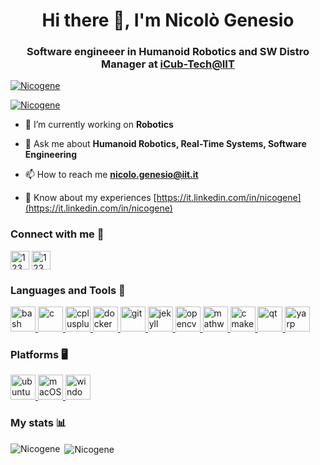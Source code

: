 <h1 align="center">Hi there 👋, I'm Nicolò Genesio </h1>
<h3 align="center">Software engineeer in Humanoid Robotics and SW Distro Manager at <a href="https://www.iit.it/it/web/icub-tech">iCub-Tech@IIT</></h3>

<p align="left"> <img src="https://komarev.com/ghpvc/?username=Nicogene&label=Profile%20views&color=0e75b6&style=flat" alt="Nicogene" /> </p>

<p align="left"> <a href="https://github.com/ryo-ma/github-profile-trophy"><img src="https://github-profile-trophy.vercel.app/?username=Nicogene&theme=monokai" alt="Nicogene" /></a> </p>

- 🔭 I’m currently working on **Robotics**

- 💬 Ask me about **Humanoid Robotics, Real-Time Systems, Software Engineering**

- 📫 How to reach me **nicolo.genesio@iit.it**

- 📄 Know about my experiences [https://it.linkedin.com/in/nicogene](https://it.linkedin.com/in/nicogene)

<p align="left">
<h3 align="left">Connect with me 🔌</h3>
<a href="https://it.linkedin.com/in/nicogene" target="blank"><img align="center" src="https://www.vectorlogo.zone/logos/linkedin/linkedin-tile.svg" alt="123" height="30" width="-1" /></a>
<a href="https://www.instagram.com/_nicogene_/" target="blank"><img align="center" src="https://www.vectorlogo.zone/logos/instagram/instagram-icon.svg" alt="123" height="30" width="-1" /></a>
</p>
<h3 align="left">Languages and Tools 🔨</h3>
<p align="left">
  <a href="https://www.gnu.org/software/bash/" target="_blank"> <img src="https://www.vectorlogo.zone/logos/gnu_bash/gnu_bash-icon.svg" alt="bash" width="40" height="40"/> </a>
  <a href="https://www.cprogramming.com/" target="_blank"> <img src="https://icongr.am/devicon/c-original.svg?size=128&color=currentColor" alt="c" width="40" height="40"/> </a>
  <a href="https://www.w3schools.com/cpp/" target="_blank"> <img src="https://icongr.am/devicon/cplusplus-original.svg?size=128&color=currentColor" alt="cplusplus" width="40" height="40"/> </a>
  <a href="https://www.docker.com/" target="_blank"> <img src="https://icongr.am/devicon/docker-original.svg?size=128&color=currentColor" alt="docker" width="40" height="40"/> </a> <a href="https://git-scm.com/" target="_blank"> <img src="https://www.vectorlogo.zone/logos/git-scm/git-scm-icon.svg" alt="git" width="40" height="40"/> </a>
  <a href="https://jekyllrb.com/" target="_blank"> <img src="https://www.vectorlogo.zone/logos/jekyllrb/jekyllrb-icon.svg" alt="jekyll" width="40" height="40"/> </a>
  <a href="https://opencv.org/" target="_blank"> <img src="https://www.vectorlogo.zone/logos/opencv/opencv-icon.svg" alt="opencv" width="40" height="40"/> </a>
  <a href="https://www.mathworks.com/" target="_blank"> <img src="https://github.com/simple-icons/simple-icons/tree/4.25.0/icons/mathworks.svg" alt="mathworks" width="40" height="40"/> </a>  
  <a href="https://cmake.org/" target="_blank"> <img src="https://www.vectorlogo.zone/logos/cmake/cmake-icon.svg" alt="cmake" width="40" height="40"/> </a>
  <a href="https://www.qt.io/" target="_blank"> <img src="https://www.vectorlogo.zone/logos/qtio/qtio-icon.svg" alt="qt" width="40" height="40"/> </a>
  <a href="https://www.yarp.it/" target="_blank"> <img src="https://github.com/robotology/yarp/blob/master/doc/images/yarp-robot-256.png" alt="yarp" width="40" height="40"/> </a>
  
</p>
<h3 align="left">Platforms 🖥️</h3>
<p align="left">
  <a href="https://ubuntu.com/" target="_blank"> <img src="https://www.vectorlogo.zone/logos/ubuntu/ubuntu-icon.svg" alt="ubuntu" width="40" height="40"/> </a>
  <a href="https://www.apple.com/macos/catalina/" target="_blank"> <img src="https://www.vectorlogo.zone/logos/apple/apple-tile.svg" alt="macOS" width="40" height="40"/> </a>
  <a href="https://www.microsoft.com/en-US/windows/" target="_blank"> <img src="https://www.vectorlogo.zone/logos/microsoft/microsoft-icon.svg" alt="windows" width="40" height="40"/> </a>
</p>
<h3 align="left">My stats 📊</h3>

<p><img align="left" src="https://github-readme-stats.vercel.app/api/top-langs/?username=Nicogene&layout=compact&show_icons=true&theme=monokai&count_private=true" alt="Nicogene" /></p>

<p>&nbsp;<img align="center" src="https://github-readme-stats.vercel.app/api?username=Nicogene&show_icons=true&theme=monokai&count_private=true" alt="Nicogene" /></p>

